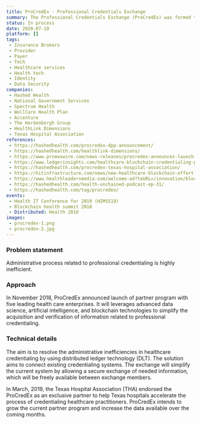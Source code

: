```yaml
---
title: ProCredEx - Professional Credentials Exchange
summary: The Professional Credentials Exchange (ProCredEx) was formed through a collaborative effort between Hashed Health and well known industry leaders (Spectrum Health, WellCare Health Plans, Inc., Accenture etc) to create solutions that will use blockchain, advanced databases, and artificial intelligence to address the cost, complexity, and delays historically surrounding practitioner credentialing.
status: In process
date: 2020-07-10
platform: []
tags:
 - Insurance Brokers
 - Provider
 - Payer
 - Tech
 - Healthcare services
 - Health tech
 - Identity
 - Data Security
companies:
 - Hashed Health
 - National Government Services
 - Spectrum Health
 - WellCare Health Plan
 - Accenture
 - The Hardenbergh Group
 - HealthLink Dimensions
 - Texas Hospital Association
references:
 - https://hashedhealth.com/procredex-dpp-announcement/
 - https://hashedhealth.com/healthlink-dimensions/
 - https://www.prnewswire.com/news-releases/procredex-announces-launch-of-partner-program-with-national-government-services-spectrum-health-system-wellcare-accenture-and-the-hardenbergh-group-300746100.html
 - https://www.ledgerinsights.com/healthcare-blockchain-credentialing-provider/
 - https://hashedhealth.com/procredex-texas-hospital-association/
 - https://hitinfrastructure.com/news/new-healthcare-blockchain-effort-to-eased-credentialing-burden
 - https://www.healthleadersmedia.com/welcome-ad?toURL=/innovation/blockchain-venture-partners-spectrum-wellcare-tackle-credentialing
 - https://hashedhealth.com/health-unchained-podcast-ep-31/
 - https://hashedhealth.com/tag/procredex/
events:
 - Health IT Conference for 2019 (HIMSS19)
 - Blockchain health summit 2018
 - Distributed: Health 2018
images: 
 - procredex-1.png
 - procredex-2.jpg
---
```


### Problem statement

Administrative process related to professional credentialing is highly inefficient.

### Approach

In November 2018, ProCredEx announced launch of partner program with five leading health care enterprises. It will leverages advanced data science, artificial intelligence, and blockchain technologies to simplify the acquisition and verification of information related to professional credentialing.

### Technical details

The aim is to resolve the administrative inefficiencies in healthcare credentialing by using distributed ledger technology (DLT). The solution aims to connect existing credentialing systems. The exchange will simplify the current system by allowing a secure exchange of needed information, which will be freely available between exchange members.

In March, 2019, the Texas Hospital Association (THA) endorsed the ProCredEx as an exclusive partner to help Texas hospitals accelerate the process of credentialing healthcare practitioners. ProCredEx intends to grow the current partner program and increase the data available over the coming months.
